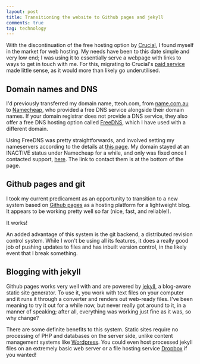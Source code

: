 ```yaml
---
layout: post
title: Transitioning the website to Github pages and jekyll
comments: true
tag: technology
---
```


With the discontinuation of the free hosting option by <a href="http://www.crucial.com.au">Crucial</a>, I found myself in the market for web hosting. My needs have been to this date simple and very low end; I was using it to essentially serve a webpage with links to ways to get in touch with me. For this, migrating to Crucial's <a href="http://www.crucial.com.au/web-hosting/">paid service</a> made little sense, as it would more than likely go underutilised.

<!--break-->

## Domain names and DNS

I'd previously transferred my domain name, tteoh.com, from <a href="http://www.name.com.au">name.com.au</a> to <a href="https://www.namecheap.com/">Namecheap</a>, who provided a free DNS service alongside their domain names. If your domain registrar does not provide a DNS service, they also offer a free DNS hosting option called <a href="https://www.namecheap.com/domains/freedns.aspx">FreeDNS</a>, which I have used with a different domain. 

Using FreeDNS was pretty straightforwards, and involved setting my nameservers according to the details at <a href="https://www.namecheap.com/support/knowledgebase/article.aspx/536/51/how-do-i-set-my-domain-to-use-namecheaps-freedns-servers">this page</a>. My domain stayed at an INACTIVE status under Namecheap for a while, and only was fixed once I contacted support, <a href="https://www.namecheap.com/support/live-chat/general.aspx">here</a>. The link to contact them is at the bottom of the page. 

## Github pages and git

I took my current predicament as an opportunity to transition to a new system based on <a href="https://pages.github.com/">Github pages</a> as a hosting platform for a lightweight blog. It appears to be working pretty well so far (nice, fast, and reliable!). 

<div class="message">
  It works! 
</div>

An added advantage of this system is the git backend, a distributed revision control system. While I won't be using all its features, it does a really good job of pushing updates to files and has inbuilt version control, in the likely event that I break something. 

## Blogging with jekyll

Github pages works very well with and are powered by <a href="http://jekyllrb.com/">jekyll</a>, a blog-aware static site generator. To use it, you work with text files on your computer and it runs it through a converter and renders out web-ready files. I've been meaning to try it out for a while now, but never really got around to it, in a manner of speaking; after all, everything was working just fine as it was, so why change? 

There are some definite benefits to this system. Static sites require no processing of PHP and databases on the server side, unlike content management systems like <a href="https://wordpress.com/">Wordpress</a>. You could even host processed jekyll files on an extremely basic web server or a file hosting service <a href="http://www.dropbox.com">Dropbox</a> if you wanted! 